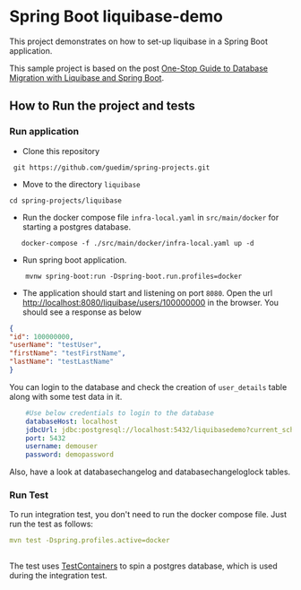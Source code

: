 # Spring Boot liquibase-demo

This project demonstrates on how to set-up liquibase in a Spring Boot application.

This sample project is based on the post  [One-Stop Guide to Database Migration with Liquibase and Spring Boot](https://reflectoring.io/database-migration-spring-boot-liquibase/).


## How to Run the project and tests

### Run application

- Clone this repository 

```
 git https://github.com/guedim/spring-projects.git
```

- Move to the directory `liquibase`

```
cd spring-projects/liquibase
```

- Run the docker compose file `infra-local.yaml` in `src/main/docker` for starting a postgres database.

```
   docker-compose -f ./src/main/docker/infra-local.yaml up -d
```

- Run spring boot application.

```
    mvnw spring-boot:run -Dspring-boot.run.profiles=docker
```

- The application should start and listening on port `8080`. Open the url [http://localhost:8080/liquibase/users/100000000](http://localhost:8080/liquibase/users/100000000) in the browser. You should see a response as below

```json
{
"id": 100000000,
"userName": "testUser",
"firstName": "testFirstName",
"lastName": "testLastName"
}
```

You can login to the database and check the creation of `user_details` table along with some test data in it. 
```yaml
    #Use below credentials to login to the database
    databaseHost: localhost
    jdbcUrl: jdbc:postgresql://localhost:5432/liquibasedemo?current_schema=public
    port: 5432
    username: demouser
    password: demopassword
```

Also, have a look at databasechangelog and databasechangeloglock tables.


### Run Test
To run integration test, you don't need to run the docker compose file. Just run the test as follows:

```yaml
mvn test -Dspring.profiles.active=docker
 
```
The test uses [TestContainers](https://www.testcontainers.org/) to spin a postgres database, which is used during the integration test.


